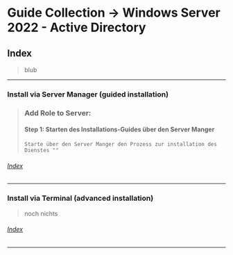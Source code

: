 # Guide Collection -> Windows Server 2022 - Active Directory

## Index
> blub
---
### Install via Server Manager (guided installation)
> ### Add Role to Server:
> #### Step 1: Starten des Installations-Guides über den Server Manger
> ```text
> Starte über den Server Manger den Prozess zur installation des Dienstes ""
> ```
###### [Index](#Index)

---
### Install via Terminal (advanced installation)
> noch nichts
###### [Index](#Index)

---